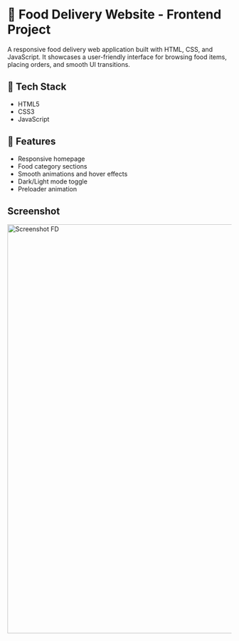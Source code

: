# 🍔 Food Delivery Website - Frontend Project

A responsive food delivery web application built with HTML, CSS, and JavaScript. It showcases a user-friendly interface for browsing food items, placing orders, and smooth UI transitions.

## 🔧 Tech Stack
- HTML5
- CSS3
- JavaScript

## 🎯 Features
- Responsive homepage
- Food category sections
- Smooth animations and hover effects
- Dark/Light mode toggle
- Preloader animation

## Screenshot
<img width="1918" height="920" alt="Screenshot FD" src="https://github.com/user-attachments/assets/abae8aa7-a9c7-4c32-b9e3-321b544047a7" />


